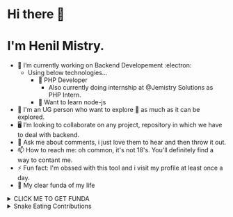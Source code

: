 # Hi there 👋
# I'm Henil Mistry.
<!--
**HenilMistry/HenilMistry** is a ✨ _special_ ✨ repository because its `README.md` (this file) appears on your GitHub profile.

Here are some ideas to get you started:

- 🔭 I’m currently working on ...
- 🌱 I’m currently learning ...
- 👯 I’m looking to collaborate on ...
- 🤔 I’m looking for help with ...
- 💬 Ask me about ...
- 📫 How to reach me: ...
- 😄 Pronouns: ...
- ⚡ Fun fact: ...
-->
- 🔭 I’m currently working on Backend Developement :electron:
    - Using below technologies...
      - 🌱 PHP Developer
          - Also currently doing internship at @Jemistry Solutions as PHP Intern.
      - 🌱 Want to learn node-js
- :dart: I'm an UG person who want to explore :crystal_ball: as much as it can be explored.
- :desktop_computer: I’m looking to collaborate on any project, repository in which we have to deal with backend.
- 💬 Ask me about comments, i just love them to hear and then throw it out.
- 📫 How to reach me: oh common, it's not 18's. You'll definitely find a way to contant me.
- ⚡ Fun fact: I'm obssed with this tool and i visit my profile at least once a day.
- :scroll: My clear funda of my life
<details><summary>CLICK ME TO GET FUNDA</summary>
<p>

#### Here it is mentioned!, just close it once you read coz i don't want it to be stolen.:stuck_out_tongue_winking_eye:

    ```
        while(alive) {
            eat()
            sleep()
            code()
            repeat()
        }
    ```

</p>
</details>

<details><summary>Snake Eating Contributions</summary>
<p>
    
## Snake	:snake: eating my contribution graph :world_map:
    
![snake gif](https://github.com/HenilMistry/HenilMistry/blob/output/github-contribution-grid-snake.gif)
    
</p>
</details>

